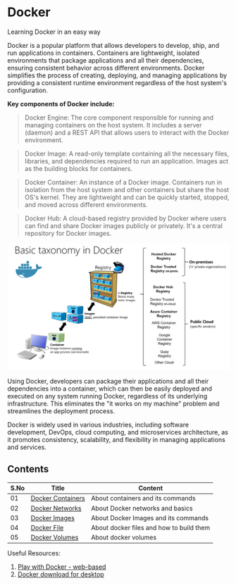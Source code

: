 # Docker
Learning Docker in an easy way

Docker is a popular platform that allows developers to develop, ship, and run applications in containers. Containers are lightweight, isolated environments that package applications and all their dependencies, ensuring consistent behavior across different environments. Docker simplifies the process of creating, deploying, and managing applications by providing a consistent runtime environment regardless of the host system's configuration.

**Key components of Docker include:**

> Docker Engine: The core component responsible for running and managing containers on the host system. It includes a server (daemon) and a REST API that allows users to interact with the Docker environment.

> Docker Image: A read-only template containing all the necessary files, libraries, and dependencies required to run an application. Images act as the building blocks for containers.

> Docker Container: An instance of a Docker image. Containers run in isolation from the host system and other containers but share the host OS's kernel. They are lightweight and can be quickly started, stopped, and moved across different environments.

> Docker Hub: A cloud-based registry provided by Docker where users can find and share Docker images publicly or privately. It's a central repository for Docker images.

![Docker Image](https://github.com/PriyathamVarma/docker/blob/main/Images/docker-1.png)

Using Docker, developers can package their applications and all their dependencies into a container, which can then be easily deployed and executed on any system running Docker, regardless of its underlying infrastructure. This eliminates the "it works on my machine" problem and streamlines the deployment process.

Docker is widely used in various industries, including software development, DevOps, cloud computing, and microservices architecture, as it promotes consistency, scalability, and flexibility in managing applications and services.

## Contents

| S.No | Title | Content |
|-|-|-|
| 01 | [Docker Containers](https://github.com/PriyathamVarma/docker/tree/main/creating_containers_1) | About containers and its commands | 
| 02 | [Docker Networks](https://github.com/PriyathamVarma/docker/tree/main/container_networks) | About Docker networks and basics | 
| 03 | [Docker Images](https://github.com/PriyathamVarma/docker/tree/main/docker_images) | About Docker Images and its commands | 
| 04 | [Docker File](https://github.com/PriyathamVarma/docker/tree/main/docker_file) | About docker files and how to build them | 
| 05 | [Docker Volumes](https://github.com/PriyathamVarma/docker/tree/main/container_volumes) | About docker volumes | 

Useful Resources:

1. [Play with Docker - web-based](https://labs.play-with-docker.com/)
2. [Docker download for desktop](https://www.docker.com/products/docker-desktop/)

